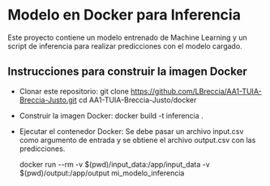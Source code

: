 # Modelo en Docker para Inferencia

Este proyecto contiene un modelo entrenado de Machine Learning 
y un script de inferencia para realizar predicciones con el modelo cargado. 

## Instrucciones para construir la imagen Docker

 - Clonar este repositorio:
	git clone https://github.com/LBreccia/AA1-TUIA-Breccia-Justo.git
	cd AA1-TUIA-Breccia-Justo/docker

 - Construir la imagen Docker:
	docker build -t inferencia .

 - Ejecutar el contenedor Docker:
   Se debe pasar un archivo input.csv como argumento de entrada y 
   se obtiene el archivo output.csv con las predicciones.

	docker run --rm -v $(pwd)/input_data:/app/input_data -v $(pwd)/output:/app/output mi_modelo_inferencia
